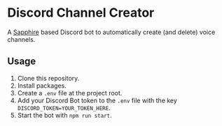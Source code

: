 # Discord Channel Creator

A [Sapphire](https://www.sapphirejs.dev/) based Discord bot to automatically create (and delete) voice channels.

## Usage
1. Clone this repository.
2. Install packages.
3. Create a `.env` file at the project root.
4. Add your Discord Bot token to the `.env` file with the key `DISCORD_TOKEN=YOUR_TOKEN_HERE`.
5. Start the bot with `npm run start`.